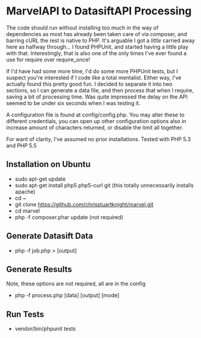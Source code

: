 MarvelAPI to DatasiftAPI Processing
===================================

The code should run without installing too much in the way of dependencies as most has already been taken care of via composer, and barring cURL the rest is native to PHP. It's arguable I got a *little* carried away here as halfway through... I found PHPUnit, and started having a little play with that. Interestingly, that is also one of the only times I've ever found a use for require over require_once! 

If I'd have had some more time, I'd do some more PHPUnit tests, but I suspect you're interested if I code like a total mentalist. Either way, I've actually found this pretty good fun. I decided to separate it into two sections, so I can generate a data file, and then process that when I require, saving a bit of processing time. Was quite impressed the delay on the API seemed to be under six seconds when I was testing it.

A configuration file is found at config/config.php. You may alter these to different credentials, you can open up other configuration options also in increase amount of characters returned, or disable the limit all together. 

For want of clarity, I've assumed no prior installations. Tested with PHP 5.3 and PHP 5.5

Installation on Ubuntu
----------------------
- sudo apt-get update
- sudo apt-get install php5 php5-curl git (this totally unnecessarily installs apache)
- cd ~
- git clone https://github.com/chrisstuartknight/marvel.git
- cd marvel
- php -f composer.phar update (not required)

Generate Datasift Data
----------------------
- php -f job.php > [output]

Generate Results
----------------
Note, these options are not required, all are in the config
- php -f process.php [data] [output] [mode]

Run Tests
---------
- vendor/bin/phpunit tests